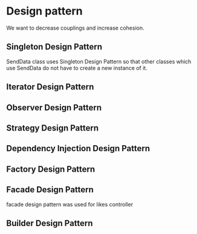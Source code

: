 # Design pattern
We want to decrease couplings and increase cohesion.
## Singleton Design Pattern
SendData class uses Singleton Design Pattern so that other classes which use SendData do not have to create a new instance of it.

## Iterator Design Pattern
## Observer Design Pattern

## Strategy Design Pattern

## Dependency Injection Design Pattern

## Factory Design Pattern

## Facade Design Pattern
facade design pattern was used for likes controller
## Builder Design Pattern
